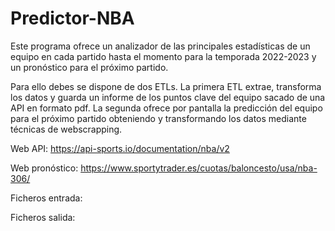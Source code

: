 # Predictor-NBA

Este programa ofrece un analizador de las principales estadísticas de un equipo en cada partido hasta el momento para la temporada 2022-2023 y un pronóstico para el próximo partido.

Para ello debes se dispone de dos ETLs. La primera ETL extrae, transforma los datos y guarda un informe de los puntos clave del equipo sacado de una API en formato pdf. La segunda ofrece por pantalla la predicción del equipo para el próximo partido obteniendo y transformando los datos mediante técnicas de webscrapping.

Web API: https://api-sports.io/documentation/nba/v2

Web pronóstico: https://www.sportytrader.es/cuotas/baloncesto/usa/nba-306/

Ficheros entrada:

Ficheros salida:

